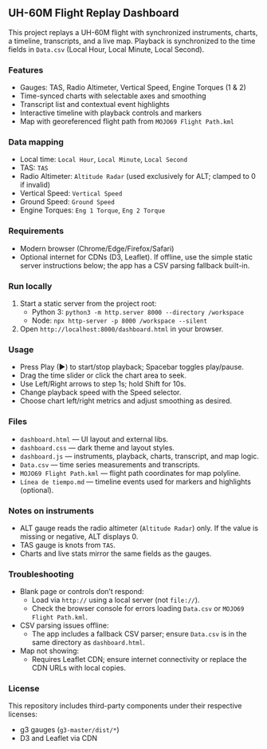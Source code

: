 ## UH-60M Flight Replay Dashboard

This project replays a UH-60M flight with synchronized instruments, charts, a timeline, transcripts, and a live map. Playback is synchronized to the time fields in `Data.csv` (Local Hour, Local Minute, Local Second).

### Features
- Gauges: TAS, Radio Altimeter, Vertical Speed, Engine Torques (1 & 2)
- Time-synced charts with selectable axes and smoothing
- Transcript list and contextual event highlights
- Interactive timeline with playback controls and markers
- Map with georeferenced flight path from `MOJO69 Flight Path.kml`

### Data mapping
- Local time: `Local Hour`, `Local Minute`, `Local Second`
- TAS: `TAS`
- Radio Altimeter: `Altitude Radar` (used exclusively for ALT; clamped to 0 if invalid)
- Vertical Speed: `Vertical Speed`
- Ground Speed: `Ground Speed`
- Engine Torques: `Eng 1 Torque`, `Eng 2 Torque`

### Requirements
- Modern browser (Chrome/Edge/Firefox/Safari)
- Optional internet for CDNs (D3, Leaflet). If offline, use the simple static server instructions below; the app has a CSV parsing fallback built-in.

### Run locally
1. Start a static server from the project root:
   - Python 3: `python3 -m http.server 8000 --directory /workspace`
   - Node: `npx http-server -p 8000 /workspace --silent`
2. Open `http://localhost:8000/dashboard.html` in your browser.

### Usage
- Press Play (▶) to start/stop playback; Spacebar toggles play/pause.
- Drag the time slider or click the chart area to seek.
- Use Left/Right arrows to step 1s; hold Shift for 10s.
- Change playback speed with the Speed selector.
- Choose chart left/right metrics and adjust smoothing as desired.

### Files
- `dashboard.html` — UI layout and external libs.
- `dashboard.css` — dark theme and layout styles.
- `dashboard.js` — instruments, playback, charts, transcript, and map logic.
- `Data.csv` — time series measurements and transcripts.
- `MOJO69 Flight Path.kml` — flight path coordinates for map polyline.
- `Línea de tiempo.md` — timeline events used for markers and highlights (optional).

### Notes on instruments
- ALT gauge reads the radio altimeter (`Altitude Radar`) only. If the value is missing or negative, ALT displays 0.
- TAS gauge is knots from `TAS`.
- Charts and live stats mirror the same fields as the gauges.

### Troubleshooting
- Blank page or controls don’t respond:
  - Load via `http://` using a local server (not `file://`).
  - Check the browser console for errors loading `Data.csv` or `MOJO69 Flight Path.kml`.
- CSV parsing issues offline:
  - The app includes a fallback CSV parser; ensure `Data.csv` is in the same directory as `dashboard.html`.
- Map not showing:
  - Requires Leaflet CDN; ensure internet connectivity or replace the CDN URLs with local copies.

### License
This repository includes third-party components under their respective licenses:
- g3 gauges (`g3-master/dist/*`)
- D3 and Leaflet via CDN

